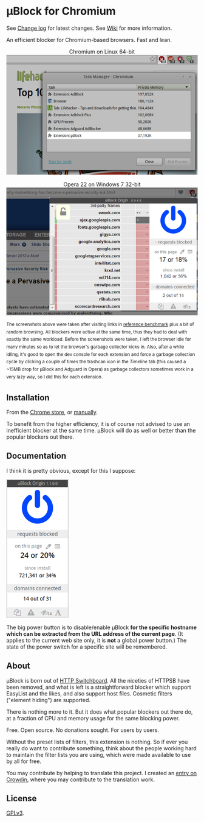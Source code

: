 # µBlock for Chromium

See [Change log](https://github.com/gorhill/uBlock/wiki/Change-log) for latest changes. 
See [Wiki](https://github.com/gorhill/uBlock/wiki) for more information.

An efficient blocker for Chromium-based browsers. Fast and lean.

<p align="center">
    Chromium on Linux 64-bit<br>
    <img src="https://raw.githubusercontent.com/gorhill/uBlock/master/doc/img/ss-chromium-2.png" />
</p>

<p align="center">
    Opera 22 on Windows 7 32-bit<br>
    <img src="https://raw.githubusercontent.com/gorhill/uBlock/master/doc/img/ss-opera-1.png" />
</p>

<sup>The screenshots above were taken after visiting links in 
[reference benchmark](https://github.com/gorhill/uBlock/wiki/Reference-benchmark) 
plus a bit of random browsing. All blockers were active at the same time, 
thus they had to deal with exactly the same workload. Before the screenshots were 
taken, I left the browser idle for many minutes so as to let the browser's 
garbage collector kicks in. Also, after a while idling, it's good to open the dev
console for each extension and force a garbage collection cycle by clicking a couple of times 
the trashcan icon in the _Timeline_ tab (this caused a ~15MB drop for µBlock and Adguard in Opera) 
as garbage collectors sometimes work in a very lazy way, so I did this for each extension.</sup>

## Installation

From the [Chrome store](https://chrome.google.com/webstore/detail/µblock/cjpalhdlnbpafiamejdnhcphjbkeiagm), 
or [manually](https://github.com/gorhill/uBlock/tree/master/dist#install).

To benefit from the higher efficiency, it is of course not advised to use an 
inefficient blocker at the same time. µBlock will do as well or better than the 
popular blockers out there.

## Documentation

I think it is pretty obvious, except for this I suppose:

![Popup](https://raw.githubusercontent.com/gorhill/uBlock/master/doc/img/popup-1.png)

The big power button is to disable/enable µBlock **for the specific hostname
which can be extracted from the URL address of the current page**. (It applies to 
the current web site only, it is **not** a global power button.) The state of the power 
switch for a specific site will be remembered.

## About

µBlock is born out of [HTTP Switchboard](https://github.com/gorhill/httpswitchboard).
All the niceties of HTTPSB have been removed, and what is left is a straightforward
blocker which support EasyList and the likes, and also support host files. 
Cosmetic filters ("element hiding") are supported.

There is nothing more to it. But it does what popular blockers out there do, at a
fraction of CPU and memory usage for the same blocking power.

Free. Open source. No donations sought. For users by users.

Without the preset lists of filters, this extension is nothing. So if ever you 
really do want to contribute something, think about the people working hard 
to maintain the filter lists you are using, which were made available to use by 
all for free.

You may contribute by helping to translate this project. I created an 
[entry on Crowdin](https://crowdin.net/project/ublock), where you may contribute 
to the translation work.

## License

[GPLv3](https://github.com/gorhill/uBlock/blob/master/LICENSE.txt).
